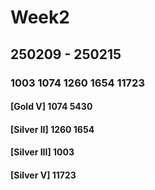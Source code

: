 # Week2
## 250209 - 250215
### 1003 1074 1260 1654 11723

#### [Gold V] 1074 5430
#### [Silver II] 1260 1654
#### [Silver III] 1003
#### [Silver V] 11723

